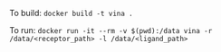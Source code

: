 To build:
`docker build -t vina .`


To run:
`docker run -it --rm -v $(pwd):/data vina -r /data/<receptor_path> -l /data/<ligand_path>`


